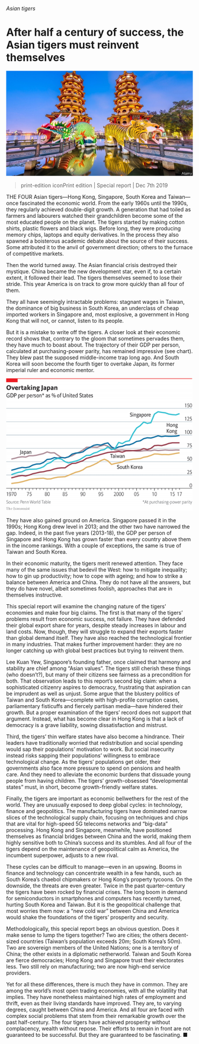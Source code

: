 ###### Asian tigers

# After half a century of success, the Asian tigers must reinvent themselves 

![image](images/20191207_SRP060_0.jpg) 

> print-edition iconPrint edition | Special report | Dec 7th 2019 

THE FOUR Asian tigers—Hong Kong, Singapore, South Korea and Taiwan—once fascinated the economic world. From the early 1960s until the 1990s, they regularly achieved double-digit growth. A generation that had toiled as farmers and labourers watched their grandchildren become some of the most educated people on the planet. The tigers started by making cotton shirts, plastic flowers and black wigs. Before long, they were producing memory chips, laptops and equity derivatives. In the process they also spawned a boisterous academic debate about the source of their success. Some attributed it to the anvil of government direction; others to the furnace of competitive markets. 

Then the world turned away. The Asian financial crisis destroyed their mystique. China became the new development star, even if, to a certain extent, it followed their lead. The tigers themselves seemed to lose their stride. This year America is on track to grow more quickly than all four of them. 

They all have seemingly intractable problems: stagnant wages in Taiwan, the dominance of big business in South Korea, an underclass of cheap imported workers in Singapore and, most explosive, a government in Hong Kong that will not, or cannot, listen to its people. 

But it is a mistake to write off the tigers. A closer look at their economic record shows that, contrary to the gloom that sometimes pervades them, they have much to boast about. The trajectory of their GDP per person, calculated at purchasing-power parity, has remained impressive (see chart). They blew past the supposed middle-income trap long ago. And South Korea will soon become the fourth tiger to overtake Japan, its former imperial ruler and economic mentor. 

![image](images/20191207_SRC055.png) 

They have also gained ground on America. Singapore passed it in the 1990s; Hong Kong drew level in 2013; and the other two have narrowed the gap. Indeed, in the past five years (2013-18), the GDP per person of Singapore and Hong Kong has grown faster than every country above them in the income rankings. With a couple of exceptions, the same is true of Taiwan and South Korea. 

In their economic maturity, the tigers merit renewed attention. They face many of the same issues that bedevil the West: how to mitigate inequality; how to gin up productivity; how to cope with ageing; and how to strike a balance between America and China. They do not have all the answers, but they do have novel, albeit sometimes foolish, approaches that are in themselves instructive. 

This special report will examine the changing nature of the tigers’ economies and make four big claims. The first is that many of the tigers’ problems result from economic success, not failure. They have defended their global export share for years, despite steady increases in labour and land costs. Now, though, they will struggle to expand their exports faster than global demand itself. They have also reached the technological frontier in many industries. That makes further improvement harder: they are no longer catching up with global best practices but trying to reinvent them. 

Lee Kuan Yew, Singapore’s founding father, once claimed that harmony and stability are chief among “Asian values”. The tigers still cherish these things (who doesn’t?), but many of their citizens see fairness as a precondition for both. That observation leads to this report’s second big claim: when a sophisticated citizenry aspires to democracy, frustrating that aspiration can be imprudent as well as unjust. Some argue that the blustery politics of Taiwan and South Korea—complete with high-profile corruption cases, parliamentary fisticuffs and fiercely partisan media—have hindered their growth. But a proper examination of the tigers’ record does not support that argument. Instead, what has become clear in Hong Kong is that a lack of democracy is a grave liability, sowing dissatisfaction and mistrust. 

Third, the tigers’ thin welfare states have also become a hindrance. Their leaders have traditionally worried that redistribution and social spending would sap their populations’ motivation to work. But social insecurity instead risks sapping their populations’ willingness to embrace technological change. As the tigers’ populations get older, their governments also face more pressure to spend on pensions and health care. And they need to alleviate the economic burdens that dissuade young people from having children. The tigers’ growth-obsessed “developmental states” must, in short, become growth-friendly welfare states. 

Finally, the tigers are important as economic bellwethers for the rest of the world. They are unusually exposed to deep global cycles: in technology, finance and geopolitics. The manufacturing tigers have dominated narrow slices of the technological supply chain, focusing on techniques and chips that are vital for high-speed 5G telecoms networks and “big-data” processing. Hong Kong and Singapore, meanwhile, have positioned themselves as financial bridges between China and the world, making them highly sensitive both to China’s success and its stumbles. And all four of the tigers depend on the maintenance of geopolitical calm as America, the incumbent superpower, adjusts to a new rival. 

These cycles can be difficult to manage—even in an upswing. Booms in finance and technology can concentrate wealth in a few hands, such as South Korea’s chaebol chipmakers or Hong Kong’s property tycoons. On the downside, the threats are even greater. Twice in the past quarter-century the tigers have been rocked by financial crises. The long boom in demand for semiconductors in smartphones and computers has recently turned, hurting South Korea and Taiwan. But it is the geopolitical challenge that most worries them now: a “new cold war” between China and America would shake the foundations of the tigers’ prosperity and security. 

Methodologically, this special report begs an obvious question. Does it make sense to lump the tigers together? Two are cities; the others decent-sized countries (Taiwan’s population exceeds 20m; South Korea’s 50m). Two are sovereign members of the United Nations; one is a territory of China; the other exists in a diplomatic netherworld. Taiwan and South Korea are fierce democracies; Hong Kong and Singapore trust their electorates less. Two still rely on manufacturing; two are now high-end service providers. 

Yet for all these differences, there is much they have in common. They are among the world’s most open trading economies, with all the volatility that implies. They have nonetheless maintained high rates of employment and thrift, even as their living standards have improved. They are, to varying degrees, caught between China and America. And all four are faced with complex social problems that stem from their remarkable growth over the past half-century. The four tigers have achieved prosperity without complacency, wealth without repose. Their efforts to remain in front are not guaranteed to be successful. But they are guaranteed to be fascinating. ■ 

